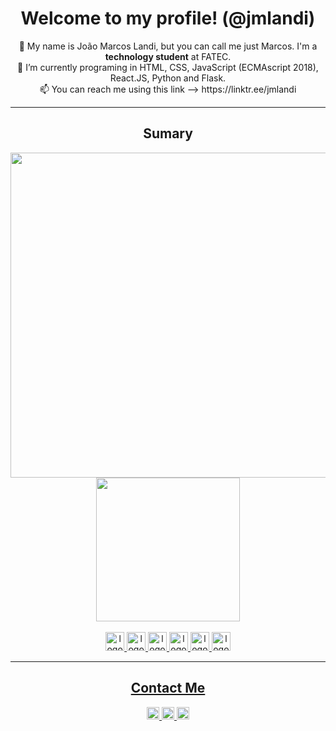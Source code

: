<div align="center">
  <h1><strong>Welcome to my profile!</strong> (@jmlandi)</h1>
</div>

<div align="center">
  👋 My name is João Marcos Landi, but you can call me just Marcos. I'm a <strong>technology student</strong> at FATEC.
  <br>🌱 I’m currently programing in HTML, CSS, JavaScript (ECMAscript 2018), React.JS, Python and Flask.
  <br>📫 You can reach me using this link --> https://linktr.ee/jmlandi
<hr>
</div>

<div align="center">
    <h2>Sumary</h2>
  <a href="https://linktr.ee/jmlandi" target="_blank">
    <img width="520px" src="https://github-readme-stats.vercel.app/api?username=jmlandi&theme=transparent&border_radius=30&hide_border=True">
  <a href="https://linktr.ee/jmlandi" target="_blank">
    <img width="230px" src="https://github-readme-stats.vercel.app/api/top-langs/?username=jmlandi&theme=transparent&border_radius=30&hide_border=True">
</div>
    
<div align="center"><br>
  <img width="30px" alt="logo-html5" src="https://cdn.jsdelivr.net/gh/devicons/devicon/icons/html5/html5-original.svg">
  <img width="30px" alt="logo-css" src="https://cdn.jsdelivr.net/gh/devicons/devicon/icons/css3/css3-original.svg">
  <img width="30px" alt="logo-javascript" src="https://cdn.jsdelivr.net/gh/devicons/devicon/icons/javascript/javascript-original.svg">
  <img width="30px" alt="logo-react" src="https://cdn.jsdelivr.net/gh/devicons/devicon/icons/react/react-original.svg">
  <img width="30px" alt="logo-python" src="https://cdn.jsdelivr.net/gh/devicons/devicon/icons/python/python-original.svg">
  <img width="30px" alt="logo-flask" src="https://cdn.jsdelivr.net/gh/devicons/devicon/icons/flask/flask-original.svg">
</div>
 
<hr>

<div align="center">
  <h2>Contact Me</h2>
  <a href="mailto:joaomarcospsnbr@gmail.com" target="_blank">
     <img height="20px" alt="logo-gmail" src="https://img.shields.io/badge/Gmail-D14836?style=for-the-badge&logo=gmail&logoColor=white">
  <a href="http://wa.me/5516992772621" target="_blank">
    <img height="20px" alt="logo-whatsapp" src="https://img.shields.io/badge/WhatsApp-25D366?style=for-the-badge&logo=whatsapp&logoColor=white">
  <a href ="https://www.linkedin.com/in/joaomarcoslandi" target="_blank">
     <img height="20px" src="https://img.shields.io/badge/LinkedIn-0077B5?style=for-the-badge&logo=linkedin&logoColor=white">
 </div>
